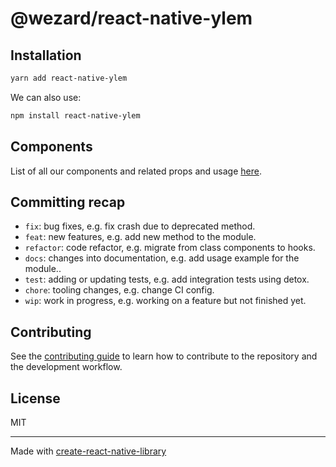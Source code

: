 # @wezard/react-native-ylem

## Installation

```sh
yarn add react-native-ylem
```
We can also use:
```sh
npm install react-native-ylem
```

## Components

List of all our components and related props and usage [here](COMPONENTS.md).

## Committing recap

- `fix`: bug fixes, e.g. fix crash due to deprecated method.
- `feat`: new features, e.g. add new method to the module.
- `refactor`: code refactor, e.g. migrate from class components to hooks.
- `docs`: changes into documentation, e.g. add usage example for the module..
- `test`: adding or updating tests, e.g. add integration tests using detox.
- `chore`: tooling changes, e.g. change CI config.
- `wip`: work in progress, e.g. working on a feature but not finished yet.

## Contributing

See the [contributing guide](CONTRIBUTING.md) to learn how to contribute to the repository and the development workflow.

## License

MIT

---

Made with [create-react-native-library](https://github.com/callstack/react-native-builder-bob)

